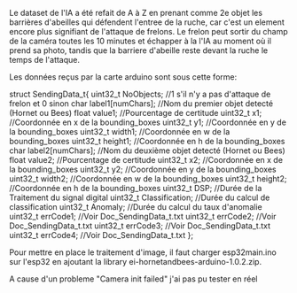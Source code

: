 Le dataset de l'IA a été refait de A à Z en prenant comme 2e objet les barrières d'abeilles qui défendent l'entree de la ruche, car c'est un element encore plus signifiant de l'attaque de frelons. Le frelon peut sortir du champ de la caméra toutes les 10 minutes et échapper à la l'IA au moment où il prend sa photo, tandis que la barriere d'abeille reste devant la ruche le temps de l'attaque. 

Les données reçus par la carte arduino sont sous cette forme: 

struct SendingData_t{
    uint32_t NoObjects;         //1 s'il n'y a pas d'attaque de frelon et 0 sinon
    char label1[numChars];      //Nom du premier objet detecté (Hornet ou Bees)
    float value1;               //Pourcentage de certitude
    uint32_t x1;                //Coordonnée en x de la bounding_boxes 
    uint32_t y1;                //Coordonnée en y de la bounding_boxes 
    uint32_t width1;            //Coordonnée en w de la bounding_boxes 
    uint32_t height1;           //Coordonnée en h de la bounding_boxes 
    char label2[numChars];      //Nom du deuxième objet detecté (Hornet ou Bees)
    float value2;               //Pourcentage de certitude
    uint32_t x2;                //Coordonnée en x de la bounding_boxes 
    uint32_t y2;                //Coordonnée en y de la bounding_boxes 
    uint32_t width2;            //Coordonnée en w de la bounding_boxes 
    uint32_t height2;           //Coordonnée en h de la bounding_boxes 
    uint32_t DSP;               //Durée de la Traitement du signal digital 
    uint32_t Classification;    //Durée du calcul de classification
    uint32_t Anomaly;           //Durée du calcul du taux d'anomalie
    uint32_t errCode1;          //Voir Doc_SendingData_t.txt
    uint32_t errCode2;          //Voir Doc_SendingData_t.txt
    uint32_t errCode3;          //Voir Doc_SendingData_t.txt
    uint32_t errCode4;          //Voir Doc_SendingData_t.txt
};

Pour mettre en place le traitement d'image, il faut charger esp32main.ino sur l'esp32 en ajoutant la library ei-hornetandbees-arduino-1.0.2.zip.

A cause d'un probleme "Camera init failed" j'ai pas pu tester en réel